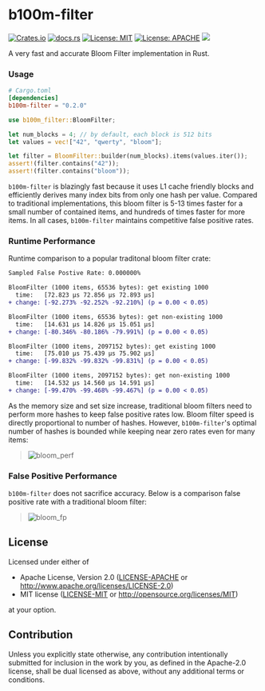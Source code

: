 # b100m-filter
[![Crates.io](https://img.shields.io/crates/v/b100m-filter.svg)](https://crates.io/crates/b100-filter)
[![docs.rs](https://docs.rs/bloomfilter/badge.svg)](https://docs.rs/b100m-filter)
[![License: MIT](https://img.shields.io/badge/License-MIT-blue.svg)](https://github.com/tomtomwombat/bloom-filter/blob/main/LICENSE-MIT)
[![License: APACHE](https://img.shields.io/badge/License-Apache-blue.svg)](https://github.com/tomtomwombat/bloom-filter/blob/main/LICENSE-Apache)
<a href="https://codecov.io/gh/tomtomwombat/bloom-filter">
    <img src="https://codecov.io/gh/tomtomwombat/bloom-filter/branch/main/graph/badge.svg">
</a>

A very fast and accurate Bloom Filter implementation in Rust.


### Usage

```toml
# Cargo.toml
[dependencies]
b100m-filter = "0.2.0"
```

```rust
use b100m_filter::BloomFilter;

let num_blocks = 4; // by default, each block is 512 bits
let values = vec!["42", "qwerty", "bloom"];

let filter = BloomFilter::builder(num_blocks).items(values.iter());
assert!(filter.contains("42"));
assert!(filter.contains("bloom"));
```

`b100m-filter` is blazingly fast because it uses L1 cache friendly blocks and efficiently derives many index bits from only one hash per value. Compared to traditional implementations, this bloom filter is 5-13 times faster for a small number of contained items, and hundreds of times faster for more items. In all cases, `b100m-filter` maintains competitive false positive rates.

### Runtime Performance

Runtime comparison to a popular traditonal bloom filter crate:
```diff
Sampled False Postive Rate: 0.000000%

BloomFilter (1000 items, 65536 bytes): get existing 1000
  time:   [72.823 µs 72.856 µs 72.893 µs]
+ change: [-92.273% -92.252% -92.210%] (p = 0.00 < 0.05)

BloomFilter (1000 items, 65536 bytes): get non-existing 1000
  time:   [14.631 µs 14.826 µs 15.051 µs]
+ change: [-80.346% -80.186% -79.991%] (p = 0.00 < 0.05)

BloomFilter (1000 items, 2097152 bytes): get existing 1000
  time:   [75.010 µs 75.439 µs 75.902 µs]
+ change: [-99.832% -99.832% -99.831%] (p = 0.00 < 0.05)

BloomFilter (1000 items, 2097152 bytes): get non-existing 1000
  time:   [14.532 µs 14.560 µs 14.591 µs]
+ change: [-99.470% -99.468% -99.467%] (p = 0.00 < 0.05)
```
As the memory size and set size increase, traditional bloom filters need to perform more hashes to keep false positive rates low. Bloom filter speed is directly proportional to number of hashes. However, `b100m-filter`'s optimal number of hashes is bounded while keeping near zero rates even for many items:
> ![bloom_perf](https://github.com/thomaspendock/bloom-filter/assets/45644087/ebe424cf-d8f1-4401-ac10-a4879123565f)


### False Positive Performance

`b100m-filter` does not sacrifice accuracy. Below is a comparison false positive rate with a traditional bloom filter:
> ![bloom_fp](https://github.com/thomaspendock/bloom-filter/assets/45644087/03687bcd-412b-434f-9cc4-c844395c0f42)

## License

Licensed under either of

 * Apache License, Version 2.0
   ([LICENSE-APACHE](LICENSE-APACHE) or http://www.apache.org/licenses/LICENSE-2.0)
 * MIT license
   ([LICENSE-MIT](LICENSE-MIT) or http://opensource.org/licenses/MIT)

at your option.

## Contribution

Unless you explicitly state otherwise, any contribution intentionally submitted
for inclusion in the work by you, as defined in the Apache-2.0 license, shall be
dual licensed as above, without any additional terms or conditions.
